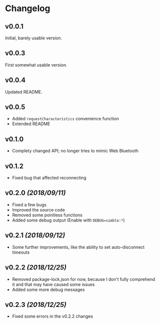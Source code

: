 # Changelog

## v0.0.1

Initial, barely usable version.

## v0.0.3

First somewhat usable version.

## v0.0.4

Updated README.

## v0.0.5

- Added `requestCharacteristics` convenience function
- Extended README

## v0.1.0

- Complety changed API; no longer tries to mimic Web Bluetooth

## v0.1.2

- Fixed bug that affected reconnecting

## v0.2.0 *(2018/09/11)*

- Fixed a few bugs
- Improved the source code
- Removed some pointless functions
- Added some debug output (Enable with `DEBUG=simble:*`)

## v0.2.1 *(2018/09/12)*

- Some further improvements, like the ability to set auto-disconnect timeouts

## v0.2.2 *(2018/12/25)*

- Removed package-lock.json for now, because I don't fully comprehend it and that may have caused some issues
- Added some more debug messages

## v0.2.3 *(2018/12/25)*

- Fixed some errors in the v0.2.2 changes
